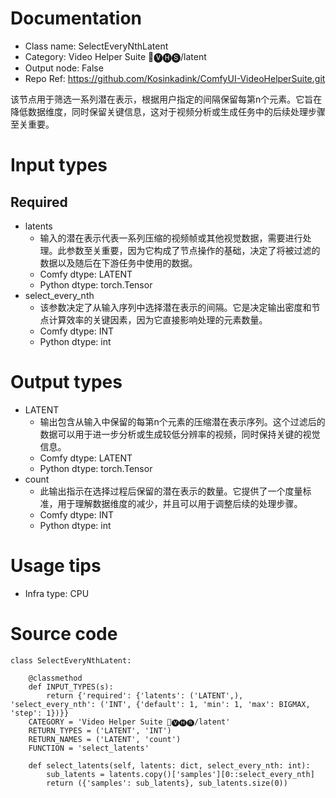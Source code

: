 # Documentation
- Class name: SelectEveryNthLatent
- Category: Video Helper Suite 🎥🅥🅗🅢/latent
- Output node: False
- Repo Ref: https://github.com/Kosinkadink/ComfyUI-VideoHelperSuite.git

该节点用于筛选一系列潜在表示，根据用户指定的间隔保留每第n个元素。它旨在降低数据维度，同时保留关键信息，这对于视频分析或生成任务中的后续处理步骤至关重要。

# Input types
## Required
- latents
    - 输入的潜在表示代表一系列压缩的视频帧或其他视觉数据，需要进行处理。此参数至关重要，因为它构成了节点操作的基础，决定了将被过滤的数据以及随后在下游任务中使用的数据。
    - Comfy dtype: LATENT
    - Python dtype: torch.Tensor
- select_every_nth
    - 该参数决定了从输入序列中选择潜在表示的间隔。它是决定输出密度和节点计算效率的关键因素，因为它直接影响处理的元素数量。
    - Comfy dtype: INT
    - Python dtype: int

# Output types
- LATENT
    - 输出包含从输入中保留的每第n个元素的压缩潜在表示序列。这个过滤后的数据可以用于进一步分析或生成较低分辨率的视频，同时保持关键的视觉信息。
    - Comfy dtype: LATENT
    - Python dtype: torch.Tensor
- count
    - 此输出指示在选择过程后保留的潜在表示的数量。它提供了一个度量标准，用于理解数据维度的减少，并且可以用于调整后续的处理步骤。
    - Comfy dtype: INT
    - Python dtype: int

# Usage tips
- Infra type: CPU

# Source code
```
class SelectEveryNthLatent:

    @classmethod
    def INPUT_TYPES(s):
        return {'required': {'latents': ('LATENT',), 'select_every_nth': ('INT', {'default': 1, 'min': 1, 'max': BIGMAX, 'step': 1})}}
    CATEGORY = 'Video Helper Suite 🎥🅥🅗🅢/latent'
    RETURN_TYPES = ('LATENT', 'INT')
    RETURN_NAMES = ('LATENT', 'count')
    FUNCTION = 'select_latents'

    def select_latents(self, latents: dict, select_every_nth: int):
        sub_latents = latents.copy()['samples'][0::select_every_nth]
        return ({'samples': sub_latents}, sub_latents.size(0))
```